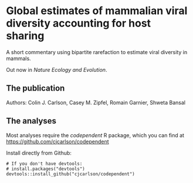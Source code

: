 # Global estimates of mammalian viral diversity accounting for host sharing
A short commentary using bipartite rarefaction to estimate viral diversity in mammals. 

Out now in _Nature Ecology and Evolution_.

The publication
----------------------
Authors: Colin J. Carlson, Casey M. Zipfel, Romain Garnier, Shweta Bansal

The analyses
----------------------
Most analyses require the _codependent_ R package, which you can find at 
https://github.com/cjcarlson/codependent

Install directly from Github:

``` {r, setup, echo = FALSE, message = FALSE}
# If you don't have devtools:
# install.packages("devtools")
devtools::install_github("cjcarlson/codependent")
```
